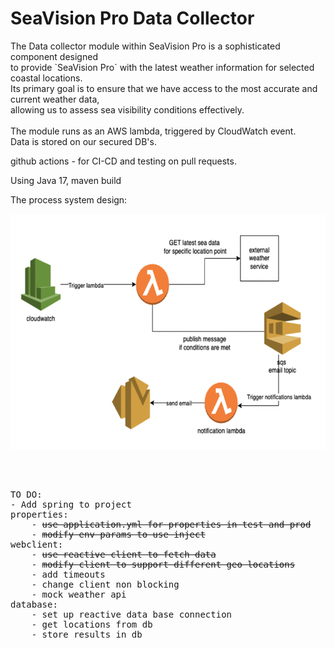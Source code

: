 # SeaVision Pro Data Collector
<div>
The Data collector module within SeaVision Pro is a sophisticated component designed <br>
to provide `SeaVision Pro` with the latest weather information for selected coastal locations.<br> 
Its primary goal is to ensure that we have access to the most accurate and current weather data,<br> 
allowing us to assess sea visibility conditions effectively.<br>
</div>
<br>
<div>The module runs as an AWS lambda, triggered by CloudWatch event.</div>
<div>Data is stored on our secured DB's.</div>
<div><p>github actions - for CI-CD and testing on pull requests.</div>
<div>Using Java 17, maven build</div>

<div>
  <p>The process system design:</p>
  <p align="center">
    <img src="https://github.com/asafmaoz1234/website/blob/main/images/lambda-beach-time.png">
  </p>
</div>

<pre>
 <p>
TO DO:
- Add spring to project
properties:
    - <s>use application.yml for properties in test and prod</s>
    - <s>modify env params to use inject</s>
webclient:
    - <s>use reactive client to fetch data</s>
    - <s>modify client to support different geo locations</s>
    - add timeouts
    - change client non blocking
    - mock weather api
database:
    - set up reactive data base connection
    - get locations from db
    - store results in db
</p>
</pre>

 
